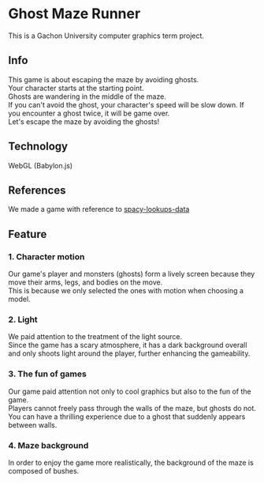 # Ghost Maze Runner 
This is a Gachon University computer graphics term project.
## Info
This game is about escaping the maze by avoiding ghosts.<br>
Your character starts at the starting point. <br>
Ghosts are wandering in the middle of the maze. <br>
If you can't avoid the ghost, your character's speed will be slow down. If you encounter a ghost twice, it will be game over.<br>
Let's escape the maze by avoiding the ghosts!<br>

## Technology
WebGL (Babylon.js)

## References
We made a game with reference to [spacy-lookups-data](https://github.com/To-Fujita/Babylon.js_3D_Graphics) 


## Feature

### 1. Character motion
Our game's player and monsters (ghosts) form a lively screen because they move their arms, legs, and bodies on the move.<br>
This is because we only selected the ones with motion when choosing a model.<br>

### 2. Light
We paid attention to the treatment of the light source. <br>
Since the game has a scary atmosphere, it has a dark background overall and only shoots light around the player, further enhancing the gameability.<br>

### 3. The fun of games
Our game paid attention not only to cool graphics but also to the fun of the game.<br>
Players cannot freely pass through the walls of the maze, but ghosts do not.<br>
You can have a thrilling experience due to a ghost that suddenly appears between walls.

### 4. Maze background
In order to enjoy the game more realistically, the background of the maze is composed of bushes.  
